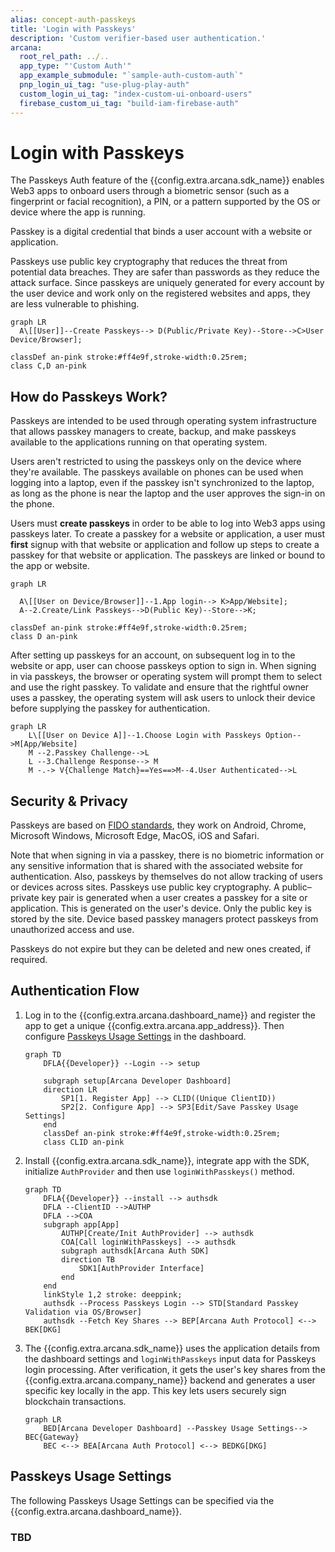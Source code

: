 ```yaml
---
alias: concept-auth-passkeys
title: 'Login with Passkeys'
description: 'Custom verifier-based user authentication.'
arcana:
  root_rel_path: ../..
  app_type: "'Custom Auth'"
  app_example_submodule: "`sample-auth-custom-auth`"
  pnp_login_ui_tag: "use-plug-play-auth"
  custom_login_ui_tag: "index-custom-ui-onboard-users"
  firebase_custom_ui_tag: "build-iam-firebase-auth"
---
```


# Login with Passkeys

The Passkeys Auth feature of the {{config.extra.arcana.sdk_name}} enables Web3 apps to onboard users through a biometric sensor (such as a fingerprint or facial recognition), a PIN, or a pattern supported by the OS or device where the app is running.

Passkey is a digital credential that binds a user account with a website or application.

Passkeys use public key cryptography that reduces the threat from potential data breaches. They are safer than passwords as they reduce the attack surface. Since passkeys are uniquely generated for every account by the user device and work only on the registered websites and apps, they are less vulnerable to phishing.

```mermaid
graph LR
  A\[[User]]--Create Passkeys--> D(Public/Private Key)--Store-->C>User Device/Browser];

classDef an-pink stroke:#ff4e9f,stroke-width:0.25rem; 
class C,D an-pink
```

## How do Passkeys Work?

Passkeys are intended to be used through operating system infrastructure that allows passkey managers to create, backup, and make passkeys available to the applications running on that operating system.

Users aren't restricted to using the passkeys only on the device where they're available. The passkeys available on phones can be used when logging into a laptop, even if the passkey isn't synchronized to the laptop, as long as the phone is near the laptop and the user approves the sign-in on the phone.

Users must **create passkeys** in order to be able to log into Web3 apps using passkeys later. To create a passkey for a website or application, a user must **first** signup with that website or application and follow up steps to create a passkey for that website or application. The passkeys are linked or bound to the app or website.

```mermaid
graph LR

  A\[[User on Device/Browser]]--1.App login--> K>App/Website];
  A--2.Create/Link Passkeys-->D(Public Key)--Store-->K;

classDef an-pink stroke:#ff4e9f,stroke-width:0.25rem; 
class D an-pink
```

After setting up passkeys for an account, on subsequent log in to the website or app, user can choose passkeys option to sign in. When signing in via passkeys, the browser or operating system will prompt them to select and use the right passkey. To validate and ensure that the rightful owner uses a passkey, the operating system will ask users to unlock their device before supplying the passkey for authentication.

```mermaid
graph LR
    L\[[User on Device A]]--1.Choose Login with Passkeys Option-->M[App/Website]
    M --2.Passkey Challenge-->L
    L --3.Challenge Response--> M
    M -.-> V{Challenge Match}==Yes==>M--4.User Authenticated-->L
```

## Security & Privacy

Passkeys are based on [FIDO standards](https://en.wikipedia.org/wiki/FIDO_Alliance), they work on Android, Chrome, Microsoft Windows, Microsoft Edge, MacOS, iOS and Safari.

Note that when signing in via a passkey, there is no biometric information or any sensitive information that is shared with the associated website for authentication. Also, passkeys by themselves do not allow tracking of users or devices across sites. Passkeys use public key cryptography. A public–private key pair is generated when a user creates a passkey for a site or application. This is generated on the user's device. Only the public key is stored by the site. Device based passkey managers protect passkeys from unauthorized access and use. 

Passkeys do not expire but they can be deleted and new ones created, if required.

## Authentication Flow

1. Log in to the {{config.extra.arcana.dashboard_name}} and register the app to get a unique  {{config.extra.arcana.app_address}}. Then configure [Passkeys Usage Settings](#custom-auth-settings) in the dashboard.

    ```mermaid
    graph TD
        DFLA{{Developer}} --Login --> setup
    
        subgraph setup[Arcana Developer Dashboard]
        direction LR  
            SP1[1. Register App] --> CLID((Unique ClientID))
            SP2[2. Configure App] --> SP3[Edit/Save Passkey Usage Settings]
        end
        classDef an-pink stroke:#ff4e9f,stroke-width:0.25rem; 
        class CLID an-pink

    ```
2. Install {{config.extra.arcana.sdk_name}}, integrate app with the SDK, initialize `AuthProvider` and then use `loginWithPasskeys()` method.

    ```mermaid
    graph TD
        DFLA{{Developer}} --install --> authsdk
        DFLA --ClientID -->AUTHP
        DFLA -->COA
        subgraph app[App]
            AUTHP[Create/Init AuthProvider] --> authsdk
            COA[Call loginWithPasskeys] --> authsdk
            subgraph authsdk[Arcana Auth SDK]
            direction TB 
                SDK1[AuthProvider Interface] 
            end
        end
        linkStyle 1,2 stroke: deeppink;
        authsdk --Process Passkeys Login --> STD[Standard Passkey Validation via OS/Browser]
        authsdk --Fetch Key Shares --> BEP[Arcana Auth Protocol] <--> BEK[DKG]
    ```

3. The {{config.extra.arcana.sdk_name}} uses the application details from the dashboard settings and `loginWithPasskeys` input data for Passkeys login processing. After verification, it gets the user's key shares from the {{config.extra.arcana.company_name}} backend and generates a user specific key locally in the app. This key lets users securely sign blockchain transactions.

    ```mermaid
    graph LR
        BED[Arcana Developer Dashboard] --Passkey Usage Settings--> BEC{Gateway} 
        BEC <--> BEA[Arcana Auth Protocol] <--> BEDKG[DKG]
    ```

## Passkeys Usage Settings

The following Passkeys Usage Settings can be specified via the {{config.extra.arcana.dashboard_name}}. 

### TBD
